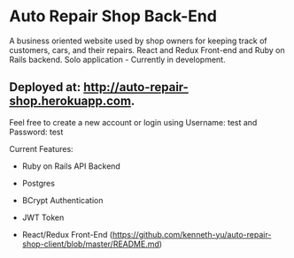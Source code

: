 # Auto Repair Shop Back-End

A business oriented website used by shop owners for keeping track of customers, cars, and their repairs. React and Redux Front-end and Ruby on Rails backend. Solo application - Currently in development.

## Deployed at: http://auto-repair-shop.herokuapp.com.
Feel free to create a new account or login using Username: test and Password: test



Current Features:

* Ruby on Rails API Backend

* Postgres

* BCrypt Authentication

* JWT Token 
 
* React/Redux Front-End (https://github.com/kenneth-yu/auto-repair-shop-client/blob/master/README.md)
